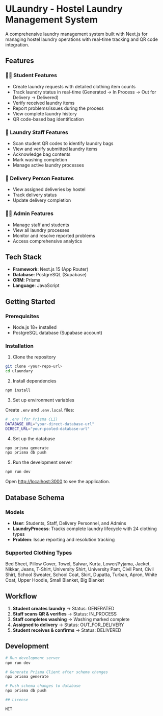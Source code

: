 # ULaundry - Hostel Laundry Management System

A comprehensive laundry management system built with Next.js for managing hostel laundry operations with real-time tracking and QR code integration.

## Features

### 👨‍🎓 Student Features
- Create laundry requests with detailed clothing item counts
- Track laundry status in real-time (Generated → In Process → Out for Delivery → Delivered)
- Verify received laundry items
- Report problems/issues during the process
- View complete laundry history
- QR code-based bag identification

### 👔 Laundry Staff Features
- Scan student QR codes to identify laundry bags
- View and verify submitted laundry items
- Acknowledge bag contents
- Mark washing completion
- Manage active laundry processes

### 🚚 Delivery Person Features
- View assigned deliveries by hostel
- Track delivery status
- Update delivery completion

### 👨‍💼 Admin Features
- Manage staff and students
- View all laundry processes
- Monitor and resolve reported problems
- Access comprehensive analytics

## Tech Stack

- **Framework**: Next.js 15 (App Router)
- **Database**: PostgreSQL (Supabase)
- **ORM**: Prisma
- **Language**: JavaScript

## Getting Started

### Prerequisites
- Node.js 18+ installed
- PostgreSQL database (Supabase account)

### Installation

1. Clone the repository
```bash
git clone <your-repo-url>
cd ulaundary
```

2. Install dependencies
```bash
npm install
```

3. Set up environment variables

Create `.env` and `.env.local` files:

```bash
# .env (for Prisma CLI)
DATABASE_URL="your-direct-database-url"
DIRECT_URL="your-pooled-database-url"
```

4. Set up the database
```bash
npx prisma generate
npx prisma db push
```

5. Run the development server
```bash
npm run dev
```

Open [http://localhost:3000](http://localhost:3000) to see the application.

## Database Schema

### Models
- **User**: Students, Staff, Delivery Personnel, and Admins
- **LaundryProcess**: Tracks complete laundry lifecycle with 24 clothing types
- **Problem**: Issue reporting and resolution tracking

### Supported Clothing Types
Bed Sheet, Pillow Cover, Towel, Salwar, Kurta, Lower/Pyjama, Jacket, Nikkar, Jeans, T-Shirt, University Shirt, University Pant, Civil Pant, Civil Shirt, School Sweater, School Coat, Skirt, Dupatta, Turban, Apron, White Coat, Upper Hoodie, Small Blanket, Big Blanket

## Workflow

1. **Student creates laundry** → Status: GENERATED
2. **Staff scans QR & verifies** → Status: IN_PROCESS
3. **Staff completes washing** → Washing marked complete
4. **Assigned to delivery** → Status: OUT_FOR_DELIVERY
5. **Student receives & confirms** → Status: DELIVERED

## Development

```bash
# Run development server
npm run dev

# Generate Prisma Client after schema changes
npx prisma generate

# Push schema changes to database
npx prisma db push

## License

MIT
